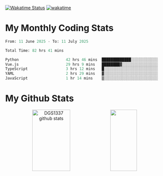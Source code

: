 [![Wakatime Status](https://github.com/noopurphalak/noopurphalak/workflows/wakatime-status-update/badge.svg)](https://github.com/noopurphalak/noopurphalak/actions/workflows/main.yml)
[![wakatime](https://wakatime.com/badge/user/80ace140-ef40-4fdd-b8ed-f3be3d2e1aea.svg)](https://wakatime.com/@80ace140-ef40-4fdd-b8ed-f3be3d2e1aea)

# My Monthly Coding Stats

<!--START_SECTION:waka-->

```python
From: 11 June 2025 - To: 11 July 2025

Total Time: 82 hrs 41 mins

Python                     42 hrs 46 mins  █████████████░░░░░░░░░░░░   51.39 %
Vue.js                     29 hrs 9 mins   ████████▓░░░░░░░░░░░░░░░░   35.04 %
TypeScript                 3 hrs 12 mins   █░░░░░░░░░░░░░░░░░░░░░░░░   03.85 %
YAML                       2 hrs 29 mins   ▓░░░░░░░░░░░░░░░░░░░░░░░░   03.00 %
JavaScript                 1 hr 14 mins    ▒░░░░░░░░░░░░░░░░░░░░░░░░   01.49 %
```

<!--END_SECTION:waka-->

# My Github Stats
<div style="text-align: center;">
  <img width="49%" height="195px" src="https://github-readme-stats-sigma-five.vercel.app/api?username=noopurphalak&show_icons=true&count_private=true&hide_border=true&title_color=00FFFF&icon_color=00FFFF&text_color=00FFFF&bg_color=0d1117" alt="DGS1337 github stats" />
  <img width="41%" height="195px" src="https://github-readme-stats-sigma-five.vercel.app/api/top-langs/?username=noopurphalak&layout=compact&hide_border=true&title_color=00FFFF&text_color=00FFFF&bg_color=0d1117" />
</div>
